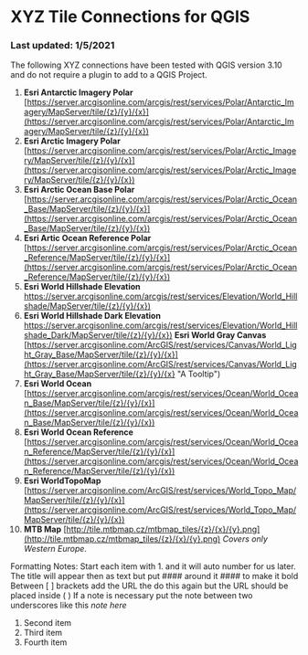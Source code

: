 # XYZ Tile Connections for QGIS
### Last updated: 1/5/2021

The following XYZ connections have been tested with QGIS version 3.10 and do not require a plugin to add to a QGIS Project.

1. **Esri Antarctic Imagery Polar** [https://server.arcgisonline.com/arcgis/rest/services/Polar/Antarctic_Imagery/MapServer/tile/{z}/{y}/{x}](https://server.arcgisonline.com/arcgis/rest/services/Polar/Antarctic_Imagery/MapServer/tile/{z}/{y}/{x})
1. **Esri Arctic Imagery Polar** [https://server.arcgisonline.com/arcgis/rest/services/Polar/Arctic_Imagery/MapServer/tile/{z}/{y}/{x}](https://server.arcgisonline.com/arcgis/rest/services/Polar/Arctic_Imagery/MapServer/tile/{z}/{y}/{x})
1. **Esri Arctic Ocean Base Polar** [https://server.arcgisonline.com/arcgis/rest/services/Polar/Arctic_Ocean_Base/MapServer/tile/{z}/{y}/{x}](https://server.arcgisonline.com/arcgis/rest/services/Polar/Arctic_Ocean_Base/MapServer/tile/{z}/{y}/{x})
1. **Esri Artic Ocean Reference Polar** [https://server.arcgisonline.com/arcgis/rest/services/Polar/Arctic_Ocean_Reference/MapServer/tile/{z}/{y}/{x}](https://server.arcgisonline.com/arcgis/rest/services/Polar/Arctic_Ocean_Reference/MapServer/tile/{z}/{y}/{x})
1. **Esri World Hillshade Elevation** [https://server.arcgisonline.com/arcgis/rest/services/Elevation/World_Hillshade/MapServer/tile/{z}/{y}/{x})](https://server.arcgisonline.com/arcgis/rest/services/Elevation/World_Hillshade/MapServer/tile/{z}/{y}/{x})
1. **Esri World Hillshade Dark Elevation** [https://server.arcgisonline.com/arcgis/rest/services/Elevation/World_Hillshade_Dark/MapServer/tile/{z}/{y}/{x})](https://server.arcgisonline.com/arcgis/rest/services/Elevation/World_Hillshade_Dark/MapServer/tile/{z}/{y}/{x})
**Esri World Gray Canvas** [https://server.arcgisonline.com/ArcGIS/rest/services/Canvas/World_Light_Gray_Base/MapServer/tile/{z}/{y}/{x}](https://server.arcgisonline.com/ArcGIS/rest/services/Canvas/World_Light_Gray_Base/MapServer/tile/{z}/{y}/{x} "A Tooltip")
1. **Esri World Ocean** [https://server.arcgisonline.com/arcgis/rest/services/Ocean/World_Ocean_Base/MapServer/tile/{z}/{y}/{x}](https://server.arcgisonline.com/arcgis/rest/services/Ocean/World_Ocean_Base/MapServer/tile/{z}/{y}/{x})
1. **Esri World Ocean Reference** [https://server.arcgisonline.com/arcgis/rest/services/Ocean/World_Ocean_Reference/MapServer/tile/{z}/{y}/{x}](https://server.arcgisonline.com/arcgis/rest/services/Ocean/World_Ocean_Reference/MapServer/tile/{z}/{y}/{x})
1. **Esri WorldTopoMap** [https://server.arcgisonline.com/ArcGIS/rest/services/World_Topo_Map/MapServer/tile/{z}/{y}/{x}](https://server.arcgisonline.com/ArcGIS/rest/services/World_Topo_Map/MapServer/tile/{z}/{y}/{x})
1. **MTB Map** [http://tile.mtbmap.cz/mtbmap_tiles/{z}/{x}/{y}.png](http://tile.mtbmap.cz/mtbmap_tiles/{z}/{x}/{y}.png) _Covers only Western Europe_.


Formatting Notes:
Start each item with 1. and it will auto number for us later. 
The title will appear then as text but put #### around it #### to make it bold
Between [ ] brackets add the URL the do this again but the URL should be placed inside ( )
If a note is necessary put the note between two underscores like this  _note here_

1. Second item
1. Third item
1. Fourth item 
